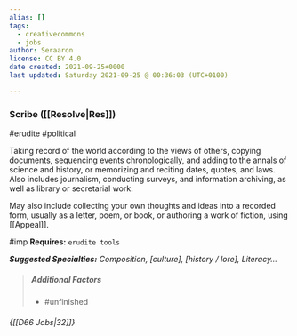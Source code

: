 ```yaml
---
alias: []
tags:
  - creativecommons
  - jobs
author: Seraaron
license: CC BY 4.0
date created: 2021-09-25+0000
last updated: Saturday 2021-09-25 @ 00:36:03 (UTC+0100)

---
```


### Scribe ([[Resolve|Res]])

#erudite #political 

Taking record of the world according to the views of others, copying documents, sequencing events chronologically, and adding to the annals of science and history, or memorizing and reciting dates, quotes, and laws. Also includes journalism, conducting surveys, and information archiving, as well as library or secretarial work.

May also include collecting your own thoughts and ideas into a recorded form, usually as a letter, poem, or book, or authoring a work of fiction, using [[Appeal]].

#imp **Requires:** `erudite tools`

_**Suggested Specialties:** Composition, [culture], [history / lore], Literacy…_

> ##### Additional Factors
>
> -   #unfinished

###### {[[D66 Jobs|32]]}

